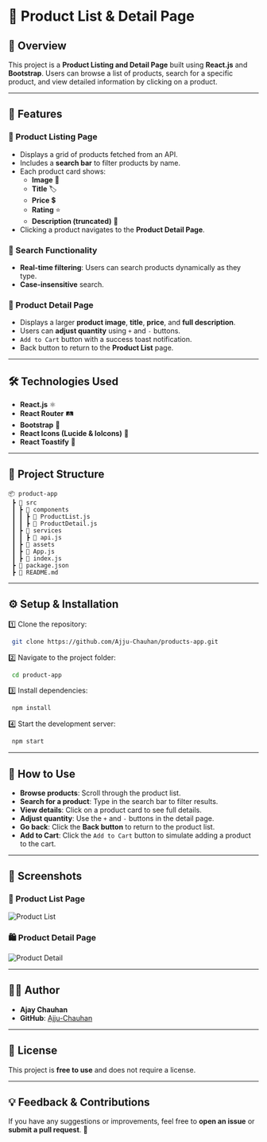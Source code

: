 # 📌 Product List & Detail Page

## 📖 Overview
This project is a **Product Listing and Detail Page** built using **React.js** and **Bootstrap**. Users can browse a list of products, search for a specific product, and view detailed information by clicking on a product.

---

## 🚀 Features
### 🌟 Product Listing Page
- Displays a grid of products fetched from an API.
- Includes a **search bar** to filter products by name.
- Each product card shows:
  - **Image** 📸
  - **Title** 🏷️
  - **Price** 💲
  - **Rating** ⭐
  - **Description (truncated)** 📄
- Clicking a product navigates to the **Product Detail Page**.

### 🔎 Search Functionality
- **Real-time filtering**: Users can search products dynamically as they type.
- **Case-insensitive** search.

### 📃 Product Detail Page
- Displays a larger **product image**, **title**, **price**, and **full description**.
- Users can **adjust quantity** using `+` and `-` buttons.
- `Add to Cart` button with a success toast notification.
- Back button to return to the **Product List** page.

---

## 🛠️ Technologies Used
- **React.js** ⚛️
- **React Router** 🛤️
- **Bootstrap** 🎨
- **React Icons (Lucide & IoIcons)** 🚀
- **React Toastify** 🔔

---

## 📂 Project Structure
```
📦 product-app
 ┣ 📂 src
 ┃ ┣ 📂 components
 ┃ ┃ ┣ 📜 ProductList.js
 ┃ ┃ ┣ 📜 ProductDetail.js
 ┃ ┣ 📂 services
 ┃ ┃ ┣ 📜 api.js
 ┃ ┣ 📂 assets
 ┃ ┣ 📜 App.js
 ┃ ┣ 📜 index.js
 ┣ 📜 package.json
 ┣ 📜 README.md
```

---

## ⚙️ Setup & Installation
1️⃣ Clone the repository:
```bash
 git clone https://github.com/Ajju-Chauhan/products-app.git
```

2️⃣ Navigate to the project folder:
```bash
 cd product-app
```

3️⃣ Install dependencies:
```bash
 npm install
```

4️⃣ Start the development server:
```bash
 npm start
```

---

## 🎯 How to Use
- **Browse products**: Scroll through the product list.
- **Search for a product**: Type in the search bar to filter results.
- **View details**: Click on a product card to see full details.
- **Adjust quantity**: Use the `+` and `-` buttons in the detail page.
- **Go back**: Click the **Back button** to return to the product list.
- **Add to Cart**: Click the `Add to Cart` button to simulate adding a product to the cart.

---

## 📸 Screenshots
### 🎨 Product List Page
![Product List](https://via.placeholder.com/800x400?text=Product+List+Page)

### 🛍️ Product Detail Page
![Product Detail](https://via.placeholder.com/800x400?text=Product+Detail+Page)

---

## 👨‍💻 Author
- **Ajay Chauhan**  
- **GitHub**: [Ajju-Chauhan](https://github.com/Ajju-Chauhan)

---

## 📜 License
This project is **free to use** and does not require a license.

---

## 💡 Feedback & Contributions
If you have any suggestions or improvements, feel free to **open an issue** or **submit a pull request**. 🚀

